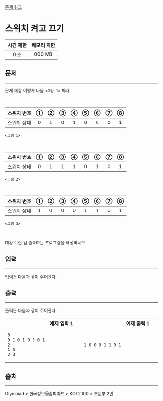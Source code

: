 [문제 링크](https://www.acmicpc.net/)

# 스위치 켜고 끄기

| 시간 제한 | 메모리 제한 |
|:--------:|:----------:|
|   0 초   |   000 MB   |

## 문제
<hr />

문제 대강 이렇게 나옴 `<그림 1>` 봐라.

<br/>

|스위치 번호|	① |	② |	③ |	④ |	⑤ |	⑥ |	⑦ |	⑧ |
|:--------:|:-:|:-:|:-:|:-:|:-:|:-:|:-:|:-:|
|스위치 상태|	0	| 1 |	0 |	1 |	0 |	0	| 0	| 1 |
`<그림 1>`

<br/>

|스위치 번호|	① |	② |	③ |	④ |	⑤ |	⑥ |	⑦ |	⑧ |
|:--------:|:-:|:-:|:-:|:-:|:-:|:-:|:-:|:-:|
|스위치 상태|	0	| 1 |	1 |	1 |	0 |	1	| 0	| 1 |
`<그림 2>`

<br/>

|스위치 번호|	① |	② |	③ |	④ |	⑤ |	⑥ |	⑦ |	⑧ |
|:--------:|:-:|:-:|:-:|:-:|:-:|:-:|:-:|:-:|
|스위치 상태|	1	| 0 |	0 |	0 |	1 |	1	| 0	| 1 |
`<그림 3>`

<br/>

대강 이런 걸 출력하는 프로그램을 작성하시오.

## 입력
<hr />
입력은 다음과 같이 주어진다.

<br />

## 출력
<hr />
출력은 다음과 같이 주어진다.

<table><tr><th><img width=120/>예제 입력 1<img width=120/></th><th><img width=120/>예제 출력 1<img width=120/></th></tr><tr><td>

```
8
0 1 0 1 0 0 0 1
2
1 3
2 3
```
</td><td>

```
1 0 0 0 1 1 0 1
```
</td></tr></table>


## 출처
<hr />
Olympiad > 한국정보올림피아드 > KOI 2000 > 초등부 2번